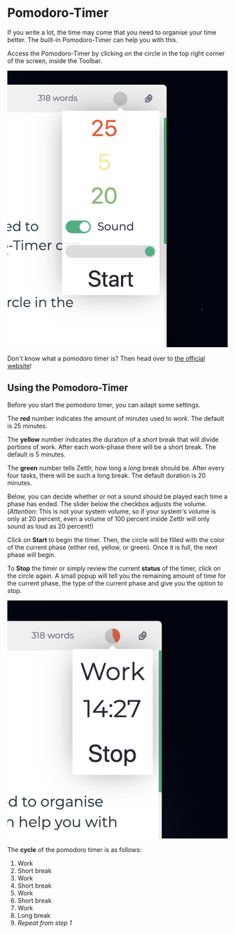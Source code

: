 # Pomodoro-Timer

If you write a lot, the time may come that you need to organise your time better. The built-in Pomodoro-Timer can help you with this.

Access the Pomodoro-Timer by clicking on the circle in the top right corner of the screen, inside the Toolbar.

![Pomodoro Timer](../img/pomodoro_init.png)

Don't know what a pomodoro timer is? Then head over to [the official website](https://francescocirillo.com/pages/pomodoro-technique)!

## Using the Pomodoro-Timer

Before you start the pomodoro timer, you can adapt some settings.

The **red** number indicates the amount of minutes used to _work_. The default is 25 minutes.

The **yellow** number indicates the duration of a _short_ break that will divide portions of work. After each work-phase there will be a short break. The default is 5 minutes.

The **green** number tells Zettlr, how long a _long_ break should be. After every four tasks, there will be such a long break. The default duration is 20 minutes.

Below, you can decide whether or not a sound should be played each time a phase has ended. The slider below the checkbox adjusts the volume. (_Attention_: This is not your system volume, so if your system's volume is only at 20 percent, even a volume of 100 percent inside Zettlr will only sound as loud as 20 percent!)

Click on **Start** to begin the timer. Then, the circle will be filled with the color of the current phase (either red, yellow, or green). Once it is full, the next phase will begin.

To **Stop** the timer or simply review the current **status** of the timer, click on the circle again. A small popup will tell you the remaining amount of time for the current phase, the type of the current phase and give you the option to stop.

![Pomodoro Timer during Run](../img/pomodoro_run.png)

The **cycle** of the pomodoro timer is as follows:

1. Work
2. Short break
3. Work
4. Short break
5. Work
6. Short break
7. Work
8. Long break
9. _Repeat from step 1_
